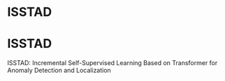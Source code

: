 # ISSTAD
ISSTAD
======
ISSTAD: Incremental Self-Supervised Learning Based on Transformer for Anomaly Detection and Localization
